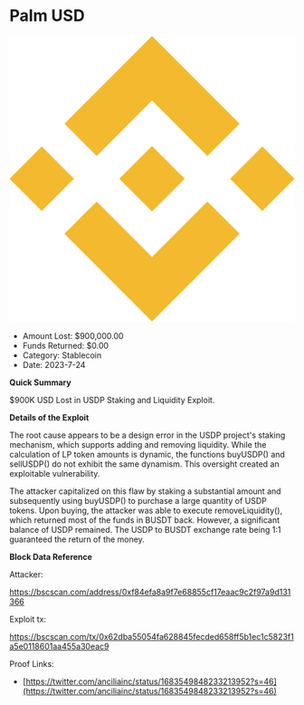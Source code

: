 # Palm USD
![Palm USD](/rektimages/Palm-USD-Exploit.png)
- Amount Lost: $900,000.00
- Funds Returned: $0.00
- Category: Stablecoin
- Date: 2023-7-24

**Quick Summary**

$900K USD Lost in USDP Staking and Liquidity Exploit.

  


 **Details of the Exploit**

The root cause appears to be a design error in the USDP project's staking mechanism, which supports adding and removing liquidity. While the calculation of LP token amounts is dynamic, the functions buyUSDP() and sellUSDP() do not exhibit the same dynamism. This oversight created an exploitable vulnerability.

  


The attacker capitalized on this flaw by staking a substantial amount and subsequently using buyUSDP() to purchase a large quantity of USDP tokens. Upon buying, the attacker was able to execute removeLiquidity(), which returned most of the funds in BUSDT back. However, a significant balance of USDP remained. The USDP to BUSDT exchange rate being 1:1 guaranteed the return of the money.

  


 **Block Data Reference**

Attacker:

https://bscscan.com/address/0xf84efa8a9f7e68855cf17eaac9c2f97a9d131366

Exploit tx:

https://bscscan.com/tx/0x62dba55054fa628845fecded658ff5b1ec1c5823f1a5e0118601aa455a30eac9


Proof Links:
- [https://twitter.com/anciliainc/status/1683549848233213952?s=46](https://twitter.com/anciliainc/status/1683549848233213952?s=46)


